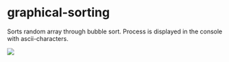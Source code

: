 # graphical-sorting

Sorts random array through bubble sort. Process is displayed in the console with ascii-characters.

![](https://imgur.com/a/bE9GNTQ.gif)
